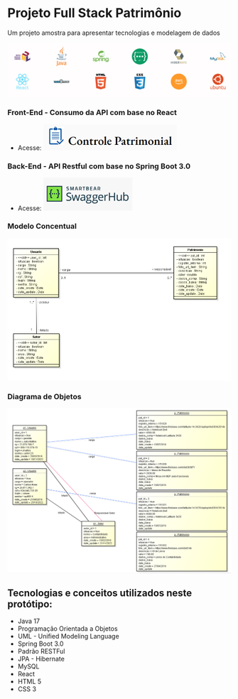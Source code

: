 # Projeto Full Stack Patrimônio
Um projeto amostra para apresentar tecnologias e modelagem de dados

![Modelo](src/main/resources/img/Tecnologias.PNG)

### Front-End - Consumo da API com base no React
* Acesse: [<img alt="Java" width="300px" src="src/main/resources/img/Controle_patrimonial.PNG" />](http://rockgustavo.com.s3-website-us-east-1.amazonaws.com/)

### Back-End - API Restful com base no Spring Boot 3.0
* Acesse: [<img alt="Java" width="200px" src="src/main/resources/img/Swagger.PNG" />](http://107.21.11.22:8080/swagger-ui/index.html)


### 

### Modelo Concentual
![Modelo](src/main/resources/img/Modelo_conceitual.png)

### Diagrama de Objetos
![Modelo](src/main/resources/img/Diagrama_objetos.PNG)

## Tecnologias e conceitos utilizados neste protótipo:
* Java 17
* Programação Orientada a Objetos
* UML - Unified Modeling Language
* Spring Boot 3.0
* Padrão RESTFul
* JPA - Hibernate
* MySQL
* React
* HTML 5
* CSS 3

